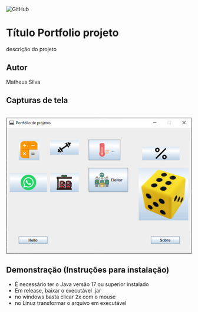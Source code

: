 ![GitHub](https://img.shields.io/github/license/matheussilva1998/portfolio-java)

# Título Portfolio projeto
descrição do projeto
## Autor
Matheus Silva
## Capturas de tela
![]()
![captutar](https://github.com/matheussilva1998/portfolio-java/blob/main/Capturar.PNG)
## Demonstração (Instruções para instalação)
- É necessário ter o Java versão 17 ou superior instalado
- Em release, baixar o executável .jar 
- no windows basta clicar 2x com o mouse
- no Linuz transformar o arquivo em executável
